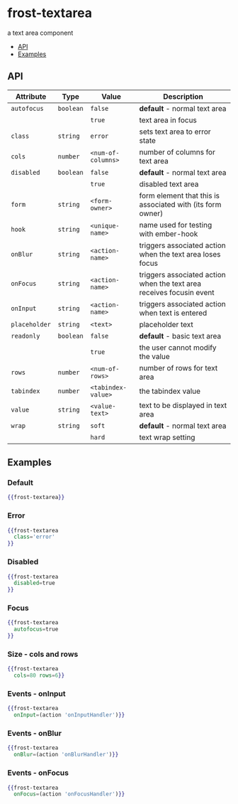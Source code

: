 # frost-textarea
a text area component

 * [API](#api)
 * [Examples](#examples)

## API
| Attribute | Type | Value | Description |
| --------- | ---- | ----- | ----------- |
| `autofocus` | `boolean` |`false`| **default** - normal text area |
|  |  |`true`| text area in focus |
| `class` | `string` | `error` | sets text area to error state |
| `cols` | `number` |`<num-of-columns>`| number of columns for text area |
| `disabled` | `boolean` | `false` | **default** - normal text area |
| | | `true` | disabled text area |
| `form` | `string` | `<form-owner>` | form element that this is associated with (its form owner) |
| `hook` | `string` | `<unique-name>` | name used for testing with ember-hook |
| `onBlur` | `string` | `<action-name>` | triggers associated action when the text area loses focus |
| `onFocus` | `string` | `<action-name>` | triggers associated action when the text area receives focusin event |
| `onInput` | `string` |`<action-name>`| triggers associated action when text is entered |
| `placeholder` | `string` | `<text>` | placeholder text |
| `readonly` | `boolean` | `false` | **default** - basic text area |
| | | `true` | the user cannot modify the value |
| `rows` | `number` |`<num-of-rows>`| number of rows for text area |
| `tabindex` | `number` | `<tabindex-value>` | the tabindex value |
| `value` | `string` |`<value-text>`| text to be displayed in text area |
| `wrap` | `string` | `soft` | **default** - normal text area |
| | | `hard` | text wrap setting |

## Examples

### Default
```handlebars
{{frost-textarea}}
```

### Error
```handlebars
{{frost-textarea
  class='error'
}}
```
### Disabled
```handlebars
{{frost-textarea
  disabled=true
}}
```

### Focus
```handlebars
{{frost-textarea
  autofocus=true
}}
```

### Size - cols and rows
```handlebars
{{frost-textarea
  cols=80 rows=6}}
```

### Events - onInput
```handlebars
{{frost-textarea
  onInput=(action 'onInputHandler')}}
```

### Events - onBlur
```handlebars
{{frost-textarea
  onBlur=(action 'onBlurHandler')}}
```

### Events - onFocus
```handlebars
{{frost-textarea
  onFocus=(action 'onFocusHandler')}}
```
